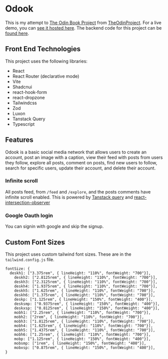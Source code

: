 # Odook

This is my attempt to [The Odin Book Project](https://www.theodinproject.com/lessons/node-path-nodejs-odin-book) from [TheOdinProject](https://www.theodinproject.com). For a live demo, you can [see it hosted here](https://odin-book-fe.vercel.app). The backend code for this project can be [found here](https://github.com/vulpes-walter1313/odin-book-be).

## Front End Technologies

This project uses the following libraries:

- React
- React Router (declarative mode)
- Vite
- Shadcnui
- react-hook-form
- react-dropzone
- Tailwindcss
- Zod
- Luxon
- Tanstack Query
- Typescript

## Features

Odook is a basic social media network that allows users to create an account, post an image with a caption, view their feed with posts from users they follow, explore all posts, comment on posts, find new users to follow, search for specific users, update their account, and delete their account.

### Infinite scroll

All posts feed, from `/feed` and `/explore`, and the posts comments have infinite scroll enabled. This is powered by [Tanstack query](https://tanstack.com/query/latest) and [react-intersection-observer](https://github.com/thebuilder/react-intersection-observer#readme)

### Google Oauth login

You can signin with google and skip the signup.

## Custom Font Sizes

This project uses custom tailwind font sizes. These are in the `tailwind.config.js` file.

```text
fontSize: {
  deskh1: ["3.375rem", { lineHeight: "110%", fontWeight: "700"}],
	deskh2: ["2.8125rem", { lineHeight: "110%", fontWeight: "700"}],
	deskh3: ["2.3125rem", { lineHeight: "110%", fontWeight: "700"}],
	deskh4: ["1.9375rem", { lineHeight: "110%", fontWeight: "700"}],
	deskh5: ["1.625rem", { lineHeight: "110%", fontWeight: "700"}],
	deskh6: ["1.375rem", { lineHeight: "110%", fontWeight: "700"}],
	deskp: ["1.125rem", { lineHeight: "150%", fontWeight: "400"}],
	desksmp: ["0.9375rem", { lineHeight: "150%", fontWeight: "400"}],
	deskxsp: ["0.8125rem", { lineHeight: "150%", fontWeight: "400"}],
	mobh1: ["2.25rem", { lineHeight: "110%", fontWeight: "700"}],
	mobh2: ["2rem", { lineHeight: "110%", fontWeight: "700"}],
	mobh3: ["1.8125rem", { lineHeight: "110%", fontWeight: "700"}],
	mobh4: ["1.625rem", { lineHeight: "110%", fontWeight: "700"}],
	mobh5: ["1.4375rem", { lineHeight: "110%", fontWeight: "700"}],
	mobh6: ["1.25rem", { lineHeight: "110%", fontWeight: "700"}],
	mobp: ["1.125rem", { lineHeight: "150%", fontWeight: "400"}],
	mobsmp: ["1rem", { lineHeight: "150%", fontWeight: "400"}],
	mobxsp: ["0.875rem", { lineHeight: "150%", fontWeight: "400"}],
}
```
